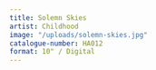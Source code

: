 ```yaml
---
title: Solemn Skies
artist: Childhood
image: "/uploads/solemn-skies.jpg"
catalogue-number: HA012
format: 10" / Digital
---
```


